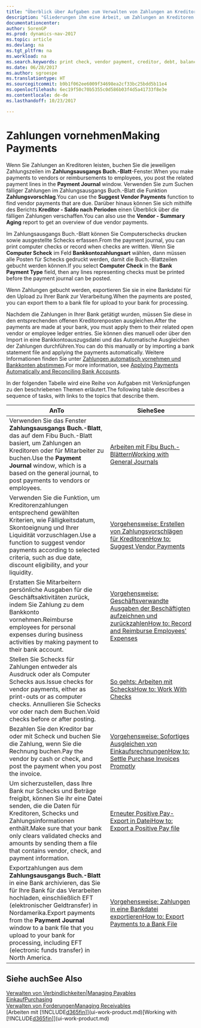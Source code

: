 ```yaml
---
title: "Überblick über Aufgaben zum Verwalten von Zahlungen an Kreditoren"
description: "Gliederungen ihm eine Arbeit, um Zahlungen an Kreditoren oder zu den Gläubigern, einschließlich Buchungszahlungszeilen und das Anzeigen einer Übersicht über den fälligen Saldo zu verwalten."
documentationcenter: 
author: SorenGP
ms.prod: dynamics-nav-2017
ms.topic: article
ms.devlang: na
ms.tgt_pltfrm: na
ms.workload: na
ms.search.keywords: print check, vendor payment, creditor, debt, balance due, AP
ms.date: 06/28/2017
ms.author: sgroespe
ms.translationtype: HT
ms.sourcegitcommit: b9b1f062ee6009f34698ea2cf33bc25bdd5b11e4
ms.openlocfilehash: 6ec19f50c70b5355c0d586b03f4d5a41733f8e3e
ms.contentlocale: de-de
ms.lasthandoff: 10/23/2017

---
```

# <a name="making-payments"></a><span data-ttu-id="a5e36-103">Zahlungen vornehmen</span><span class="sxs-lookup"><span data-stu-id="a5e36-103">Making Payments</span></span>
<span data-ttu-id="a5e36-104">Wenn Sie Zahlungen an Kreditoren leisten, buchen Sie die jeweiligen Zahlungszeilen im **Zahlungsausgangs Buch.-Blatt**-Fenster.</span><span class="sxs-lookup"><span data-stu-id="a5e36-104">When you make payments to vendors or reimbursements to employees, you post the related payment lines in the **Payment Journal** window.</span></span> <span data-ttu-id="a5e36-105">Verwenden Sie zum Suchen fälliger Zahlungen im Zahlungsausgangs Buch.-Blatt die Funktion **Zahlungsvorschlag**.</span><span class="sxs-lookup"><span data-stu-id="a5e36-105">You can use the **Suggest Vendor Payments** function to find vendor payments that are due.</span></span> <span data-ttu-id="a5e36-106">Darüber hinaus können Sie sich mithilfe des Berichts **Kreditor - Saldo nach Perioden** einen Überblick über die fälligen Zahlungen verschaffen.</span><span class="sxs-lookup"><span data-stu-id="a5e36-106">You can also use the **Vendor - Summary Aging** report to get an overview of due vendor payments.</span></span>

<span data-ttu-id="a5e36-107">Im Zahlungsausgangs Buch.-Blatt können Sie Computerschecks drucken sowie ausgestellte Schecks erfassen.</span><span class="sxs-lookup"><span data-stu-id="a5e36-107">From the payment journal, you can print computer checks or record when checks are written.</span></span> <span data-ttu-id="a5e36-108">Wenn Sie **Computer Scheck** im Feld **Bankkontozahlungsart** wählen, dann müssen alle Posten für Schecks gedruckt werden, damit die Buch.-Blattzeilen gebucht werden können.</span><span class="sxs-lookup"><span data-stu-id="a5e36-108">If you select **Computer Check** in the **Bank Payment Type** field, then any lines representing checks must be printed before the payment journal can be posted.</span></span>

<span data-ttu-id="a5e36-109">Wenn Zahlungen gebucht werden, exportieren Sie sie in eine Bankdatei für den Upload zu Ihrer Bank zur Verarbeitung.</span><span class="sxs-lookup"><span data-stu-id="a5e36-109">When the payments are posted, you can export them to a bank file for upload to your bank for processing.</span></span>

<span data-ttu-id="a5e36-110">Nachdem die Zahlungen in Ihrer Bank getätigt wurden, müssen Sie diese in den entsprechenden offenen Kreditorenposten ausgleichen.</span><span class="sxs-lookup"><span data-stu-id="a5e36-110">After the payments are made at your bank, you must apply them to their related open vendor or employee ledger entries.</span></span> <span data-ttu-id="a5e36-111">Sie können dies manuell oder über den Import in eine Bankkontoauszugsdatei und das Automatische Ausgleichen der Zahlungen durchführen.</span><span class="sxs-lookup"><span data-stu-id="a5e36-111">You can do this manually or by importing a bank statement file and applying the payments automatically.</span></span> <span data-ttu-id="a5e36-112">Weitere Informationen finden Sie unter [Zahlungen automatisch vornehmen und Bankkonten abstimmen](receivables-apply-payments-auto-reconcile-bank-accounts.md).</span><span class="sxs-lookup"><span data-stu-id="a5e36-112">For more information, see [Applying Payments Automatically and Reconciling Bank Accounts](receivables-apply-payments-auto-reconcile-bank-accounts.md).</span></span>

<span data-ttu-id="a5e36-113">In der folgenden Tabelle wird eine Reihe von Aufgaben mit Verknüpfungen zu den beschriebenen Themen erläutert.</span><span class="sxs-lookup"><span data-stu-id="a5e36-113">The following table describes a sequence of tasks, with links to the topics that describe them.</span></span>

| <span data-ttu-id="a5e36-114">An</span><span class="sxs-lookup"><span data-stu-id="a5e36-114">To</span></span> | <span data-ttu-id="a5e36-115">Siehe</span><span class="sxs-lookup"><span data-stu-id="a5e36-115">See</span></span> |
| --- | --- |
|<span data-ttu-id="a5e36-116">Verwenden Sie das Fenster **Zahlungsausgangs Buch.-Blatt**, das auf dem Fibu Buch.-Blatt basiert, um Zahlungen an Kreditoren oder für Mitarbeiter zu buchen.</span><span class="sxs-lookup"><span data-stu-id="a5e36-116">Use the **Payment Journal** window, which is a based on the general journal, to post payments to vendors or employees.</span></span>|[<span data-ttu-id="a5e36-117">Arbeiten mit Fibu Buch.-Blättern</span><span class="sxs-lookup"><span data-stu-id="a5e36-117">Working with General Journals</span></span>](ui-work-general-journals.md)|
| <span data-ttu-id="a5e36-118">Verwenden Sie die Funktion, um Kreditorenzahlungen entsprechend gewählten Kriterien, wie Fälligkeitsdatum, Skontoeignung und Ihrer Liquidität vorzuschlagen.</span><span class="sxs-lookup"><span data-stu-id="a5e36-118">Use a function to suggest vendor payments according to selected criteria, such as due date, discount eligibility, and your liquidity.</span></span> |[<span data-ttu-id="a5e36-119">Vorgehensweise: Erstellen von Zahlungsvorschlägen für Kreditoren</span><span class="sxs-lookup"><span data-stu-id="a5e36-119">How to: Suggest Vendor Payments</span></span>](payables-how-suggest-vendor-payments.md) |
|<span data-ttu-id="a5e36-120">Erstatten Sie Mitarbeitern persönliche Ausgaben für die Geschäftsaktivitäten zurück, indem Sie Zahlung zu dem Bankkonto vornehmen.</span><span class="sxs-lookup"><span data-stu-id="a5e36-120">Reimburse employees for personal expenses during business activities by making payment to their bank account.</span></span>|[<span data-ttu-id="a5e36-121">Vorgehensweise: Geschäftsverwandte Ausgaben der Beschäftigten aufzeichnen und zurückzahlen</span><span class="sxs-lookup"><span data-stu-id="a5e36-121">How to: Record and Reimburse Employees' Expenses</span></span>](finance-how-record-reimburse-employee-expenses.md)|
| <span data-ttu-id="a5e36-122">Stellen Sie Schecks für Zahlungen entweder als Ausdruck oder als Computer Schecks aus.</span><span class="sxs-lookup"><span data-stu-id="a5e36-122">Issue checks for vendor payments, either as print-outs or as computer checks.</span></span> <span data-ttu-id="a5e36-123">Annullieren Sie Schecks vor oder nach dem Buchen.</span><span class="sxs-lookup"><span data-stu-id="a5e36-123">Void checks before or after posting.</span></span> |[<span data-ttu-id="a5e36-124">So gehts: Arbeiten mit Schecks</span><span class="sxs-lookup"><span data-stu-id="a5e36-124">How to: Work With Checks</span></span>](payables-how-work-checks.md) |
| <span data-ttu-id="a5e36-125">Bezahlen Sie den Kreditor bar oder mit Scheck und buchen Sie die Zahlung, wenn Sie die Rechnung buchen.</span><span class="sxs-lookup"><span data-stu-id="a5e36-125">Pay the vendor by cash or check, and post the payment when you post the invoice.</span></span> |[<span data-ttu-id="a5e36-126">Vorgehensweise: Sofortiges Ausgleichen von Einkaufsrechnungen</span><span class="sxs-lookup"><span data-stu-id="a5e36-126">How to: Settle Purchase Invoices Promptly</span></span>](finance-how-to-settle-purchase-invoices-promptly.md) |
| <span data-ttu-id="a5e36-127">Um sicherzustellen, dass Ihre Bank nur Schecks und Beträge freigibt, können Sie ihr eine Datei senden, die die Daten für Kreditoren, Schecks und Zahlungsinformationen enthält.</span><span class="sxs-lookup"><span data-stu-id="a5e36-127">Make sure that your bank only clears validated checks and amounts by sending them a file that contains vendor, check, and payment information.</span></span> |[<span data-ttu-id="a5e36-128">Erneuter Positive Pay-Export in Datei</span><span class="sxs-lookup"><span data-stu-id="a5e36-128">How to: Export a Positive Pay file</span></span>](finance-how-positive-pay.md) |
|<span data-ttu-id="a5e36-129">Exportzahlungen aus dem **Zahlungsausgangs Buch.-Blatt** in eine Bank archivieren, das Sie für Ihre Bank für das Verarbeiten hochladen, einschließlich EFT (elektronischer Geldtransfer) in Nordamerika.</span><span class="sxs-lookup"><span data-stu-id="a5e36-129">Export payments from the **Payment Journal** window to a bank file that you upload to your bank for processing, including EFT (electronic funds transfer) in North America.</span></span> |[<span data-ttu-id="a5e36-130">Vorgehensweise: Zahlungen in eine Bankdatei exportieren</span><span class="sxs-lookup"><span data-stu-id="a5e36-130">How to: Export Payments to a Bank File</span></span>](payables-how-export-payments-bank-file.md)|  

## <a name="see-also"></a><span data-ttu-id="a5e36-131">Siehe auch</span><span class="sxs-lookup"><span data-stu-id="a5e36-131">See Also</span></span>
[<span data-ttu-id="a5e36-132">Verwalten von Verbindlichkeiten|</span><span class="sxs-lookup"><span data-stu-id="a5e36-132">Managing Payables</span></span>](payables-manage-payables.md)  
[<span data-ttu-id="a5e36-133">Einkauf</span><span class="sxs-lookup"><span data-stu-id="a5e36-133">Purchasing</span></span>](purchasing-manage-purchasing.md)  
[<span data-ttu-id="a5e36-134">Verwalten von Forderungen</span><span class="sxs-lookup"><span data-stu-id="a5e36-134">Managing Receivables</span></span>](receivables-manage-receivables.md)  
<span data-ttu-id="a5e36-135">[Arbeiten mit [!INCLUDE[d365fin](includes/d365fin_md.md)]](ui-work-product.md)</span><span class="sxs-lookup"><span data-stu-id="a5e36-135">[Working with [!INCLUDE[d365fin](includes/d365fin_md.md)]](ui-work-product.md)</span></span>  

